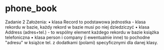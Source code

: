# phone_book
Zadanie 2 Założenia:
•	klasa Record to podstawowa jednostka - klasa rekordu w bazie, każdy rekord w bazie musi po niej dziedziczyć
•	klasa Address (adres+tel.) - to wspólny element każdego rekordu w bazie książka telefoniczna
•	klasa person i company (i ewentualnie inne) to pochodne "adresu" w książce tel. z dodatkami (polami) specyficznymi dla danej klasy.
